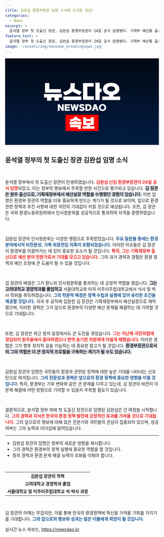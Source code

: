 ```yaml
---
title: 김완섭 환경부장관 임명 소식에 뜨거운 관심!
categories:
  - News
excerpt: >
  윤석열 정부 첫 도출신 장관, 김완섭 환경부장관이 24일 공식 임명됐다. 기재부 예산통 출신인 그는 논란 속에서도 인사청문회를 무난히 통과하며 자신의 경력을 이어가게 됐다. 과연 그의 환경 정책은 어떤 변화를 가져올까?
feature_text: >
  윤석열 정부 첫 도출신 장관, 김완섭 환경부장관이 24일 공식 임명됐다. 기재부 예산통 출신인 그는 논란 속에서도 인사청문회를 무난히 통과하며 자신의 경력을 이어가게 됐다. 과연 그의 환경 정책은 어떤 변화를 가져올까?
image: '/assets/img/newsdao_breakingnews.jpg'
---
```


<p><img src="/assets/img/newsdao_breakingnews.jpg" alt="implanttips 속보" /></p>

<h2 data-ke-size="size26">윤석열 정부의 첫 도출신 장관 김완섭 임명 소식</h2>

<p data-ke-size="size16">&nbsp;</p>

<p>윤석열 정부에서 첫 도출신 장관이 탄생하였습니다. <b><span style="color: #ee2323;">김완섭 신임 환경부장관이 24일 공식 임명</span></b>되었고, 이는 정부의 행보에서 주목할 만한 사건으로 평가되고 있습니다. <b><span style="background-color: #21538527;">김 장관은 원주 출신으로, 기획재정부에서 예산실장 역할을 수행했던 경험이 있습니다.</span></b> 이번 임명은 환경부 장관의 역할을 더욱 중요하게 만드는 계기가 될 것으로 보이며, 앞으로 환경 관련 정책과 추진 사항에 대한 국민의 기대감이 커질 것으로 예상됩니다. 또한, 김 장관은 국회 환경노동위원회에서 인사청문회를 성공적으로 통과하여 자격을 증명하였습니다. </p>

<p data-ke-size="size16">&nbsp;</p>

<p>김완섭 장관의 인사청문회는 다양한 쟁점으로 주목받았습니다. <b><span style="color: #1a5490;">주요 질문들 중에는 환경 분야에서의 비전문성, 가족 위장전입 의혹이 포함되었습니다.</span></b> 이러한 이슈들은 김 장관이 환경부를 이끌어가는 데 있어 중요한 요소가 될 것입니다. <b><span style="color: #ee2323;">특히, 그는 기획재정부 출신으로 예산 분야 전문가로서 기대를 모으고 있습니다.</span></b> 그의 과거 경력과 경험은 환경 정책과 예산 조정에 큰 도움이 될 수 있을 것입니다.</p>

<p data-ke-size="size16">&nbsp;</p>

<p>김 장관의 배경은 그가 환노위 인사청문회를 통과하는 데 긍정적 역할을 했습니다. <b><span style="background-color: #21538527;">그는 고려대학교 경영학과를 졸업하고</span></b> 서울대학교와 미국 미주리주립대학교에서 석사 및 박사 학위를 취득하였습니다. <b><span style="color: #1a5490;">그의 학문적 배경은 정책 수립과 실행에 있어 유리한 조건을 제공할 것입니다.</span></b> 귀국 후 공직에 입문한 김 장관은 기획재정부에서 예산실장으로 재직했으며, 이러한 경력은 그가 앞으로 환경부의 다양한 예산 문제를 해결하는 데 기여할 것으로 기대됩니다.</p>

<p data-ke-size="size16">&nbsp;</p>

<p>또한, 김 장관은 최근 정치 일정에서도 큰 도전을 겪었습니다. <b><span style="color: #ee2323;">그는 지난해 국민의힘에 영입되어 원주을에서 출마하였으나 현역 송기헌 의원에게 아쉽게 패했습니다.</span></b> 이러한 경험은 그가 향후 정치적 길을 가늠하는 데 중요한 참고가 될 것입니다. <b><span style="background-color: #21538527;">환경부장관으로서의 그의 역할은 더 큰 정치적 프로필을 구축하는 계기가 될 수도 있습니다.</span></b></p>

<p data-ke-size="size16">&nbsp;</p>

<p>김완섭 장관의 임명은 국민들이 환경과 관련된 정책에 대한 높은 기대를 나타내는 신호탄으로 여겨집니다. <b><span style="color: #1a5490;">그의 전문성과 경력은 앞으로의 환경 정책에 중요한 영향을 미칠 것입니다.</span></b> 특히, 환경부는 기후 변화와 같은 큰 문제를 다루고 있는데, 김 장관의 비전이 이 문제 해결에 어떤 방향으로 기여할 수 있을지 주목할 필요가 있습니다. </p>

<p data-ke-size="size16">&nbsp;</p>

<p>결론적으로, 윤석열 정부 하에 첫 도출신 장관으로 임명된 김완섭은 긴 여정을 시작합니다. <b><span style="color: #ee2323;">그의 경력과 지식은 한국의 환경 정책 발전에 긍정적인 효과를 가져올 것으로 기대됩니다.</span></b> 그의 앞으로의 행보에 대해 많은 전문가와 국민들의 관심이 집중되어 있으며, 성공 여부는 그의 능력과 리더십에 달려있습니다. </p>

<hr>

<ul>
    <li>김완섭 장관의 임명은 정부의 새로운 방향을 제시합니다.</li>
    <li>그의 경력은 환경부의 정책 실행에 중요한 역할을 할 것입니다.</li>
    <li>정치 경력과 환경 문제 해결 능력이 조화를 이뤄야 합니다.</li>
</ul> 

<p data-ke-size="size16">&nbsp;</p>

<table>
    <tr>
        <td style="text-align: center; height: 17px;"><b>김완섭 장관의 학력</b></td>
    </tr>
    <tr>
        <td style="text-align: center; height: 17px;"><b>고려대학교 경영학과 졸업</b></td>
    </tr>
    <tr>
        <td style="text-align: center; height: 17px;"><b>서울대학교 및 미주리주립대학교 석·박사 과정</b></td>
    </tr>
</table>

<p data-ke-size="size16">&nbsp;</p>

<p>김 장관의 어깨는 무겁지만, 이를 통해 한국의 환경정책에 혁신을 가져올 기회를 가지기를 기대합니다. <b><span style="color: #1a5490;">그의 앞으로의 행보와 성과는 많은 이들에게 희망이 될 것입니다.</span></b></p>
실시간 뉴스 속보는, <a href="https://newsdao.kr" rel="dofollow">https://newsdao.kr</a>


